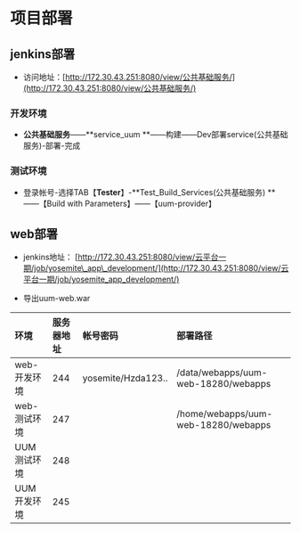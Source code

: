 # 项目部署

## jenkins部署

* 访问地址：[http://172.30.43.251:8080/view/公共基础服务/](http://172.30.43.251:8080/view/公共基础服务/)

### 开发环境

* **公共基础服务**——**service\_uum **——构建——Dev部署service\(公共基础服务\)-部署-完成

### 测试环境

* 登录帐号-选择TAB【**Tester**】-**Test\_Build\_Services\(公共基础服务\) **——【Build with Parameters】——【uum-provider】        

## web部署

* jenkins地址：    [http://172.30.43.251:8080/view/云平台一期/job/yosemite\_app\_development/](http://172.30.43.251:8080/view/云平台一期/job/yosemite_app_development/)

* 导出uum-web.war

| 环境 | 服务器地址 | 帐号密码 | 部署路径 |
| :--- | :--- | :--- | :--- |
| web-开发环境 | 244 | yosemite/Hzda123.. | /data/webapps/uum-web-18280/webapps |
| web-测试环境 | 247 |  | /home/webapps/uum-web-18280/webapps |
| UUM测试环境 | 248 |  |  |
| UUM开发环境 | 245 |  |  |



